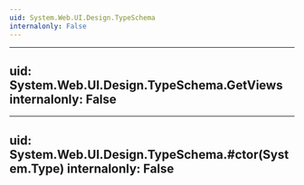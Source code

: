 ```yaml
---
uid: System.Web.UI.Design.TypeSchema
internalonly: False
---
```


---
uid: System.Web.UI.Design.TypeSchema.GetViews
internalonly: False
---

---
uid: System.Web.UI.Design.TypeSchema.#ctor(System.Type)
internalonly: False
---
